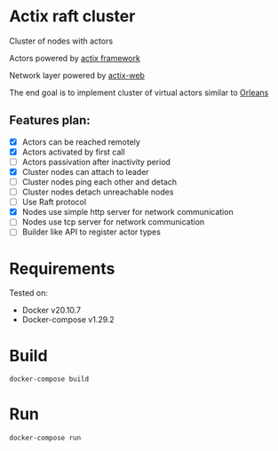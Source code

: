 # Actix raft cluster

Cluster of nodes with actors

Actors powered by [actix framework](https://github.com/actix/actix)

Network layer powered by [actix-web](https://github.com/actix/actix-web)

The end goal is to implement cluster of virtual actors similar to [Orleans](https://dotnet.github.io/orleans/)

## Features plan:

- [x] Actors can be reached remotely
- [x] Actors activated by first call
- [ ] Actors passivation after inactivity period
- [x] Cluster nodes can attach to leader
- [ ] Cluster nodes ping each other and detach
- [ ] Cluster nodes detach unreachable nodes
- [ ] Use Raft protocol
- [x] Nodes use simple http server for network communication
- [ ] Nodes use tcp server for network communication
- [ ] Builder like API to register actor types

# Requirements

Tested on:

- Docker v20.10.7
- Docker-compose v1.29.2

# Build

```
docker-compose build
```

# Run

```
docker-compose run
```